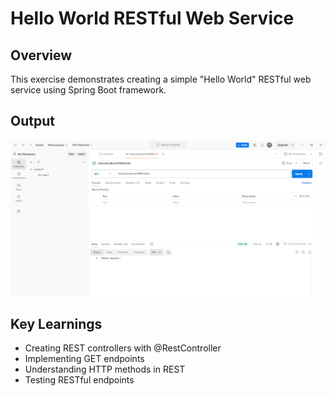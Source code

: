 # Hello World RESTful Web Service

## Overview
This exercise demonstrates creating a simple "Hello World" RESTful web service using Spring Boot framework.

## Output
![Hello World REST Service Output](output.png)

## Key Learnings
- Creating REST controllers with @RestController
- Implementing GET endpoints
- Understanding HTTP methods in REST
- Testing RESTful endpoints
